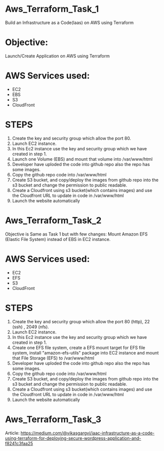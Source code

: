# Aws_Terraform_Task_1
Build an Infrastructure as a Code(Iaas) on AWS using Terraform

# Objective: 
Launch/Create Application on AWS using Terraform

# AWS Services used:
- EC2
- EBS
- S3
- CloudFront

# STEPS
1. Create the key and security group which allow the port 80.
2. Launch EC2 instance.
3. In this Ec2 instance use the key and security group which we have created in step 1.
4. Launch one Volume (EBS) and mount that volume into /var/www/html
5. Developer have uploded the code into github repo also the repo has some images.
6. Copy the github repo code into /var/www/html
7. Create S3 bucket, and copy/deploy the images from github repo into the s3 bucket and change the permission to public readable.
8. Create a Cloudfront using s3 bucket(which contains images) and use the Cloudfront URL to  update in code in /var/www/html
9. Launch the website automatically

# Aws_Terraform_Task_2
Objective is Same as Task 1 but with few changes: Mount Amazon EFS (Elastic File System) instead of EBS in EC2 instance.

# AWS Services used:
- EC2
- EFS
- S3
- CloudFront

# STEPS
1. Create the key and security group which allow the port 80 (http), 22 (ssh) , 2049 (nfs).
2. Launch EC2 instance.
3. In this Ec2 instance use the key and security group which we have created in step 1.
4. Create one EFS file system, create a EFS mount target for EFS file system, install "amazon-efs-utils" package into EC2 instance and mount that File Storage (EFS) to /var/www/html
5. Developer have uploded the code into github repo also the repo has some images.
6. Copy the github repo code into /var/www/html
7. Create S3 bucket, and copy/deploy the images from github repo into the s3 bucket and change the permission to public readable.
8. Create a Cloudfront using s3 bucket(which contains images) and use the Cloudfront URL to  update in code in /var/www/html
9. Launch the website automatically


# Aws_Terraform_Task_3
Article: https://medium.com/@vikasgargvi/iaac-infrastructure-as-a-code-using-terraform-for-deploying-secure-wordpress-application-and-f8241c3faa25
